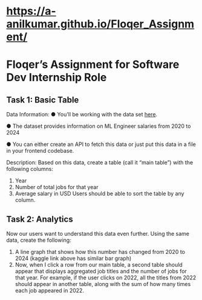 # https://a-anilkumar.github.io/Floqer_Assignment/


# Floqer’s Assignment for Software Dev Internship Role
## Task 1: Basic Table
Data Information:
● You’ll be working with the data set [here](https://www.kaggle.com/datasets/chopper53/machine-learning-engineer-salary-in-2024).

● The dataset provides information on ML Engineer salaries from 2020 to 2024

● You can either create an API to fetch this data or just put this data in a file in your frontend codebase.

Description:
Based on this data, create a table (call it “main table”) with the following columns:
1. Year
2. Number of total jobs for that year
3. Average salary in USD
Users should be able to sort the table by any column.

## Task 2: Analytics
Now our users want to understand this data even further. Using the same data, create the following:
1. A line graph that shows how this number has changed from 2020 to 2024 (kaggle link above has similar bar graph)
2. Now, when I click a row from our main table, a second table should appear that displays
aggregated job titles and the number of jobs for that year. For example, if the user clicks on
2022, all the titles from 2022 should appear in another table, along with the sum of how many
times each job appeared in 2022.
